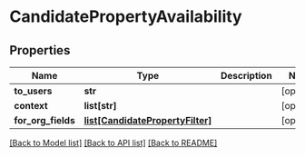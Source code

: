 # CandidatePropertyAvailability

## Properties
Name | Type | Description | Notes
------------ | ------------- | ------------- | -------------
**to_users** | **str** |  | [optional] 
**context** | **list[str]** |  | [optional] 
**for_org_fields** | [**list[CandidatePropertyFilter]**](CandidatePropertyFilter.md) |  | [optional] 

[[Back to Model list]](../README.md#documentation-for-models) [[Back to API list]](../README.md#documentation-for-api-endpoints) [[Back to README]](../README.md)


